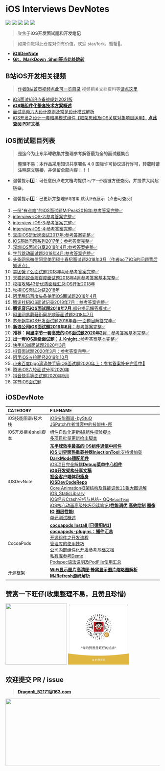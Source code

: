 # iOS Interviews DevNotes 

<p align='left'>

<img src="https://img.shields.io/github/stars/DevDragonLi/iOSInterviewsAndDevNotes.svg">
<img src="https://img.shields.io/github/forks/DevDragonLi/iOSInterviewsAndDevNotes.svg">
<img src="https://img.shields.io/badge/platform-iOS-ff69b4.svg">
<img src="https://img.shields.io/badge/PR-welcome%20!-brightgreen.svg?colorA=a0cd34">
<img src="https://img.shields.io/packagist/l/doctrine/orm.svg">

</p>

> 聚焦于**iOS开发面试题和开发笔记** 

> 如果你觉得此仓库对你有价值，欢迎 star/fork，蟹蟹🤝。

- **[iOSDevNote](#iOSDevNote)**
- **[Git，MarkDown ,Shell等点此处跳转](https://github.com/DevDragonLi/DevelopBaseNote)**

## B站iOS开发相关视频

> [作者B站首页视频点此可一览目录](https://space.bilibili.com/108575967/video) 视频相关文档资料等[请点这里](./Bilibili)

- [iOS面试知识点备战规划2021版](https://www.bilibili.com/video/BV1YU4y157zn/)
- [**iOS端组件化整套技术方案概述**](https://www.bilibili.com/video/BV1Kw411o7Za/)
- [面试高频六大设计原则及常见设计模式解析](https://www.bilibili.com/video/BV1v44y1q75D/)
- [iOS开发之设计一套暗黑模式组件【框架思维及iOS关联对象项目运用】](https://www.bilibili.com/video/BV1p64y1B7bb/) [**点此查阅 PDF文稿**](https://github.com/DevDragonLi/LFLDarkModeKit)

## <a name="iOSinterview"></a> iOS面试题目列表

> **是迄今为止东半球收集并整理参考解答最为全的面试题集合**

>  **整理不易：本作品采用知识共享署名 4.0 国际许可协议进行许可，转载时请注明原文链接，并保留全部内容！！！**

- 温馨提示1️⃣：可任意份点进文档均提供`上/下一份`超链方便查阅，并提供大纲超链😁。

- 温馨提示1️⃣：已更新并整理`参考答案` 默认`折叠`展示（点击可查阅）

1. [一份"有点难"的iOS面试题MrPeak2016年:参考答案完整✅](./interview-iOS/01一份"有点难"的iOS面试题MrPeak2016年.md)
2. [interview-iOS-2:参考答案完整✅](./interview-iOS/02interview-iOS-2.md)                   
3. [interview-iOS-3:参考答案完整✅](./interview-iOS/03interview-iOS-3.md)                          
4. [interview-iOS-4:参考答案完整✅](./interview-iOS/04interview-iOS-4.md)                          
5. [宝库iOS研发岗面试2017年:参考答案完整✅](./interview-iOS/05iOS宝库iOS开发笔试题2017年.md)
6. [iOS基础问题系列2017年：参考答案完整✅](./interview-iOS/06iOS基础问题系列2017年.md)
7. [深圳iOS面试分享2018年4月:参考答案完整✅](./interview-iOS/07深圳iOS面试分享2018年4月.md)
8. [字节跳动面试题2018年4月:参考答案完整✅](./interview-iOS/08字节跳动面试题：2018年4月.md)
9. [头条网易微信阿里美团硕士春招面试题2018年3月（作者po了iOS的问题背后知识点）](./interview-iOS/09头条网易微信阿里美团硕士春招面试题2018年3月.md)
10. [美团饿了么面试题2018年4月:参考答案完整✅](./interview-iOS/10美团饿了么面试题2018年4月.md)
11. [天猫蚂蚁金服百度面试题2018年4月参考答案基本完整✅](./interview-iOS/11天猫蚂蚁金服百度面试题2018年4月.md) 
12. [校招攻略43份优质面经汇总iOS开发2018年](./interview-iOS/12校招攻略43份优质面经汇总iOS开发2018年.md) 
13. [秋招iOS面试总结2018年](./interview-iOS/13秋招iOS面试总结2018年.md) 
14. [阿里腾讯百度头条美团iOS面试题2018年4月](./interview-iOS/14阿里腾讯百度头条美团iOS面试题2018年4月.md)                          
15. [腾讯社招iOS面试记录2018年7月：参考答案完整✅](./interview-iOS/15腾讯社招iOS面试记录2018年7月.md)                          
16. [**腾讯音乐iOS面试题2018年7月**:部分提示解答模式✅](./interview-iOS/16腾讯音乐iOS面试题2018年7月.md)                          
17. [阿里网易蘑菇街同花顺等面试题2018年7月](./interview-iOS/17阿里网易蘑菇街同花顺等面试题2018年7月.md)                           
18. [苏州蜗牛iOS开发面试题2018年春:一面题目解答完毕✅](./interview-iOS/18苏州蜗牛iOS开发面试题2018年春.md)
19. [**新浪公司iOS面试题2019年6月**：参考答案完整✅](./interview-iOS/19新浪公司iOS面试题2019年6月.md)
20. **推荐：**[**阿里字节一套高效的iOS面试题2020年2月**：参考答案基本完整✅](./interview-iOS/20阿里字节一套高效的iOS面试题2020年2月.md)                          
21. [**出一套iOS高级面试题：J_Knight_**:参考答案基本完整✅](./interview-iOS/21出一套iOS高级面试题2018年7月.md)                          
22. [快手X3岗面试题2020年3月](./interview-iOS/22快手X3岗面试题2020年3月.md)
23. [抖音面试题2020年3月：参考答案完整✅](./interview-iOS/23抖音面试题2020年3月.md)
24. [阿里iOS五轮面经2019年10月](./interview-iOS/24阿里iOS五轮面经2019年10月.md)
25. [小米百度bigo滴滴快手等iOS面试题2020年上：参考答案补充完善中🚀](./interview-iOS/25小米百度bigo滴滴快手等iOS面试题2020年上.md)
26. [腾讯iOS六轮面试分享2020年](./interview-iOS/26腾讯iOS六轮面试分享2020年.md)
27. [抖音快手等面试题2020年9月](./interview-iOS/27抖音快手等面试题2020年9月.md)
28. [字节iOS面试题](./interview-iOS/字节_面试.pdf)

## <a name="iOSDevNote"></a> iOSDevNote

| CATEGORY | FILENAME |  
|:----|:----|
|iOS技能图谱/技术栈|[iOS技能图谱-byStuQ](./iOSNote/map-MobileDev-iOSDev.md)                          <br>[JSPatch作者博客中的技能栈-图](./images/iOS/iOSDev-bang.png)|
|iOS开发相关shell脚本|[组件自动化更新&&组件校验脚本](https://github.com/DevDragonLi/DevelopBaseNote#shell)<br>[多项目批量更新检出脚本](https://github.com/DevDragonLi/DevelopBaseNote#shell)|
|iOSDevNote|[**东半球效率最高的iOS组件通信中间件**](https://github.com/DevDragonLi/ProtocolServiceKit)<br>[**iOS UI界面热重载神器InjectionTool**:支持懒加载](https://github.com/Todaycoding/InjectionTool)<br>[**DarkMode适配组件**](https://github.com/DevDragonLi/LFLDarkModeKit)<br>[iOS项目完全解耦**Debug菜单中心组件**](https://github.com/DevDragonLi/iOSDebugKit)<br>[**iOS开发架构分享文稿**](./iOSNote/iOS_architecture.pdf)<br>[**掘金客户端体积瘦身**](./iOSNote/iOSAppThin.md)<br>[**iOSDevCodeRepo**](https://github.com/DevDragonLi/iOSDevDemo)<br>[Core Animation框架结构及性能调优11张大图详解](https://github.com/DevDragonLi/Core-AnimationPerformanceOptimization)<br>[iOS_StaticLibrary](./iOSNote/iOS_StaticLibrary.md)<br>[iOS经典Crash分析与总结- QQ`MelonTeam`](https://github.com/DevDragonLi/iOSDevDemo)<br>[iOS核心动画高级技巧阅读笔记(**性能调优**,**高效绘制**,**图像IO**,**图层性能**)](./iOSNote/iOSCoreAnimationNote.md)<br>[单元测试概述](./iOSNote/UnitTesting.md)|
|CocoaPods |[**cocoapods Install [已适配M1]**](./iOSNote/CocoaPods/cocoapods.md)<br>[**cocoapods-plugins：插件汇总**](./iOSNote/CocoaPods/cocoapods-plugins.md)<br>[开源组件之开发流程](./iOSNote/CocoaPods/cocoapods-pod.md)<br>[管理库的使用技巧](./iOSNote/CocoaPods/cocoapods-pod.md)<br>[公司内部组件化开发参考基础文档](./iOSNote/CocoaPods/cocoapods-PodFile&spec.md)<br>[私有库参考Demo](https://github.com/DevDragonLi/iOSDevDemo/tree/master/1-DevDemo/PodPrivate_demo)<br>[Podspec语法说明及PodFile使用汇总](./iOSNote/CocoaPods/cocoapods-PodFile&spec.md)|
|开源框架|**[WiFi显示图片高清图;蜂窝显示图片缩略图解析](./iOSNote/Analyze/SDWebImage/网络网络状态不同加载图片.md)**<br>**[MJRefresh源码解析](./iOSNote/Analyze/MJRefresh/MJRefresh.md)**|

## 赞赏一下旺仔(收集整理不易，且赞且珍惜)

</p>
<img src="https://p9-juejin.byteimg.com/tos-cn-i-k3u1fbpfcp/18ff90e4c8344f86aa69c34065bb379a~tplv-k3u1fbpfcp-zoom-1.image" width="200" height="200"> <img src="./images/wechat.JPG" width="200" height="200">
</p>

## 欢迎提交 PR / issue

> **Dragonli_52171@163.com**


<img src="https://starcharts.herokuapp.com/DevDragonLi/iOSDevNotesAndInterviews.svg" width="520" height="220">
